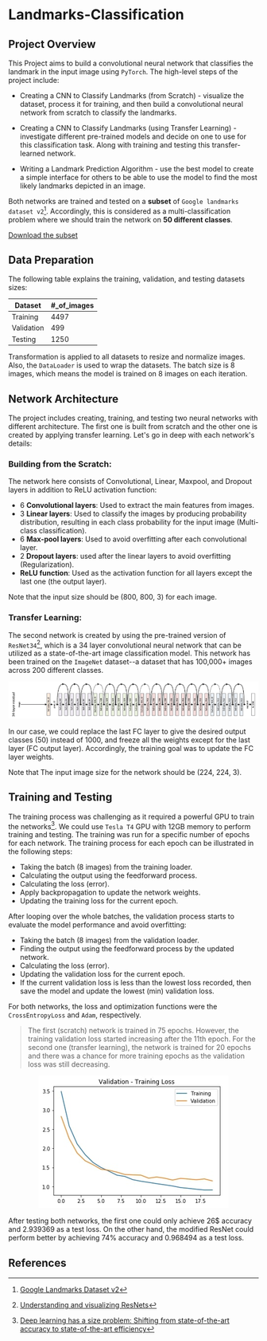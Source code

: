 # Landmarks-Classification

## Project Overview
This Project aims to build a convolutional neural network that classifies the landmark in the input image using `PyTorch`. The high-level steps of the project include:

- Creating a CNN to Classify Landmarks (from Scratch) - visualize the dataset, process it for training, and then build a convolutional neural network from scratch to classify the landmarks. 

- Creating a CNN to Classify Landmarks (using Transfer Learning) - investigate different pre-trained models and decide on one to use for this classification task. Along with training and testing this transfer-learned network.

- Writing a Landmark Prediction Algorithm -  use the best model to create a simple interface for others to be able to use the model to find the most likely landmarks depicted in an image.

Both networks are trained and tested on a **subset** of `Google landmarks dataset v2`[^3]. Accordingly, this is considered as a multi-classification problem where we should train the network on **50 different classes**.

[Download the subset](https://udacity-dlnfd.s3-us-west-1.amazonaws.com/datasets/landmark_images.zip) 

## Data Preparation

The following table explains the training, validation, and testing datasets sizes:

| Dataset | #_of_images |
| ----------- | ----------- |
| Training | 4497 |
| Validation | 499 |
| Testing | 1250 | 

Transformation is applied to all datasets to resize and normalize images. Also, the `DataLoader` is used to wrap the datasets.
The batch size is 8 images, which means the model is trained on 8 images on each iteration.

## Network Architecture
The project includes creating, training, and testing two neural networks with different architecture. The first one is built from scratch and the other one is created by applying transfer learning. Let's go in deep with each network's details:

### Building from the Scratch:
The network here consists of Convolutional, Linear, Maxpool, and Dropout  layers in addition to ReLU activation function:

- 6 **Convolutional layers**: Used to extract the main features from images.
- 3 **Linear layers**: Used to classify the images by producing probability distribution, resulting in each class probability for the input image (Multi-class classification).
- 6 **Max-pool layers**: Used to avoid overfitting after each convolutional layer.
- 2 **Dropout layers**: used after the linear layers to avoid overfitting (Regularization).
- **ReLU function**: Used as the activation function for all layers except the last one (the output layer).

Note that the input size should be (800, 800, 3) for each image.

### Transfer Learning:
The second network is created by using the pre-trained version of `ResNet34`[^2], which is a 34 layer convolutional neural network that can be utilized as a state-of-the-art image classification model. This network has been trained on the `ImageNet` dataset--a dataset that has 100,000+ images across 200 different classes. 

![ResNet-34 Architecture](assets/ResNet34.png)

In our case, we could replace the last FC layer to give the desired output classes (50) instead of 1000, and freeze all the weights except for the last layer (FC output layer). Accordingly, the training goal was to update the FC layer weights. 

Note that The input image size for the network should be (224, 224, 3).

## Training and Testing
The training process was challenging as it required a powerful GPU to train the networks[^1]. We could use `Tesla T4` GPU with 12GB memory to perform training and testing. The training was run for a specific number of epochs for each network. The training process for each epoch can be illustrated in the following steps:

- Taking the batch (8 images) from the training loader.
- Calculating the output using the feedforward process.
- Calculating the loss (error).
- Apply backpropagation to update the network weights.
- Updating the training loss for the current epoch.

After looping over the whole batches, the validation process starts to evaluate the model performance and avoid overfitting:

- Taking the batch (8 images) from the validation loader.
- Finding the output using the feedforward process by the updated network.
- Calculating the loss (error).
- Updating the validation loss for the current epoch.
- If the current validation loss is less than the lowest loss recorded, then save the model and update the lowest (min) validation loss.

For both networks, the loss and optimization functions were the `CrossEntropyLoss` and `Adam`, respectively.

> The first (scratch) network is trained in 75 epochs. However, the training validation loss started increasing after the 11th epoch. For the second one (transfer learning), the network is trained for 20 epochs and there was a chance for more training epochs as the validation loss was still decreasing.

<div style="text-align:center"><img src="assets/LossPlot.jpg" /></div>
<!-- ![Transfer learning loss plot](assets/LossPlot.jpg) -->

After testing both networks, the first one could only achieve 26$ accuracy and 2.939369 as a test loss. On the other hand, the modified ResNet could perform better by achieving 74% accuracy and 0.968494 as a test loss. 

## References

[^1]: [Deep learning has a size problem: Shifting from state-of-the-art accuracy to state-of-the-art efficiency](https://heartbeat.comet.ml/deep-learning-has-a-size-problem-ea601304cd8) 

[^2]: [Understanding and visualizing ResNets](https://towardsdatascience.com/understanding-and-visualizing-resnets-442284831be8)

[^3]: [Google Landmarks Dataset v2](https://github.com/cvdfoundation/google-landmark)

